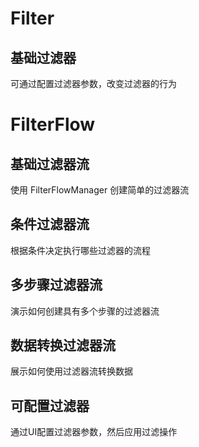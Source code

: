 # Filter
## 基础过滤器
可通过配置过滤器参数，改变过滤器的行为

<code src="./demos/filters/basic-filter.tsx"></code>

# FilterFlow

## 基础过滤器流
使用 FilterFlowManager 创建简单的过滤器流

<code src="./demos/filters/basic-filterflow.tsx"></code>

## 条件过滤器流
根据条件决定执行哪些过滤器的流程

<code src="./demos/filters/conditional-filterflow.tsx"></code>

## 多步骤过滤器流
演示如何创建具有多个步骤的过滤器流

<code src="./demos/filters/multi-step-filterflow.tsx"></code>

## 数据转换过滤器流
展示如何使用过滤器流转换数据

<code src="./demos/filters/data-transform-filterflow.tsx"></code>

## 可配置过滤器
通过UI配置过滤器参数，然后应用过滤操作

<code src="./demos/filters/configurable-filter.tsx"></code>
